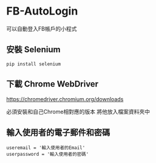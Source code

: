 # FB-AutoLogin
可以自動登入FB帳戶的小程式
## 安裝 Selenium
```
pip install selenium
```
## 下載 Chrome WebDriver

https://chromedriver.chromium.org/downloads

必須安裝和自己Chrome相對應的版本 將他放入檔案資料夾中
## 輸入使用者的電子郵件和密碼
```
useremail = '輸入使用者的Email'                      
userpassword = '輸入使用者的密碼' 
````
